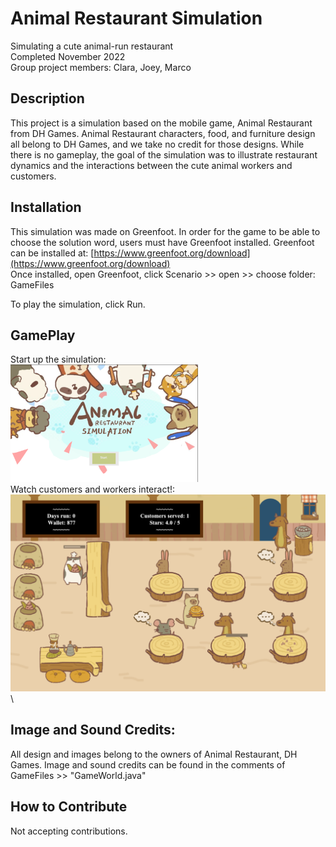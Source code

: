 # Animal Restaurant Simulation
 Simulating a cute animal-run restaurant\
 Completed November 2022\
 Group project members: Clara, Joey, Marco 

## Description

This project is a simulation based on the mobile game, Animal Restaurant from DH Games. 
Animal Restaurant characters, food, and furniture design all belong to DH Games, and we take no credit for those designs. 
While there is no gameplay, the goal of the simulation was to illustrate restaurant dynamics and the interactions between the cute animal workers and customers. 

## Installation
This simulation was made on Greenfoot. 
In order for the game to be able to choose the solution word, users must have Greenfoot installed. 
Greenfoot can be installed at:
[https://www.greenfoot.org/download](https://www.greenfoot.org/download) 
\
Once installed, open Greenfoot, click Scenario >> open >> choose folder: GameFiles

To play the simulation, click Run. 

## GamePlay 
Start up the simulation: 
\
<img src="GameShots/StartScreen.png" alt="drawing" width="300"/> 
\
Watch customers and workers interact!: 
\
<img src="GameShots/GamePlay.png" alt="drawing" width="800"/>
\


## Image and Sound Credits: 
All design and images belong to the owners of Animal Restaurant, DH Games. 
Image and sound credits can be found in the comments of GameFiles >> "GameWorld.java" 

## How to Contribute

Not accepting contributions. 

